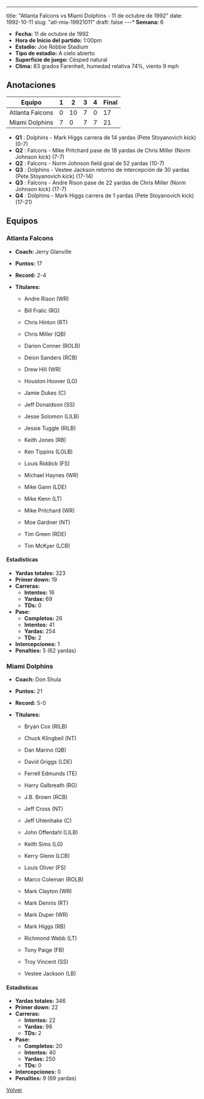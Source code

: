 ---
title: "Atlanta Falcons vs Miami Dolphins - 11 de octubre de 1992"
date: 1992-10-11
slug: "atl-mia-19921011"
draft: false
---* **Semana:** 6
* **Fecha:** 11 de octubre de 1992
* **Hora de Inicio del partido:** 1:00pm
* **Estadio:** Joe Robbie Stadium
* **Tipo de estadio:** A cielo abierto
* **Superficie de juego:** Césped natural
* **Clima:** 83 grados Farenheit, humedad relativa 74%, viento 9 mph




## Anotaciones
| Equipo | 1 | 2 | 3 | 4 | Final |
|--------|---|---|---|---|-------|
| Atlanta Falcons  | 0 | 10 | 7 | 0  | 17 |
| Miami Dolphins  | 7 | 0 | 7 | 7  | 21 |
* **Q1** : Dolphins - Mark Higgs carrera de 14 yardas (Pete Stoyanovich kick) (0-7)
* **Q2** : Falcons - Mike Pritchard pase de 18 yardas de Chris Miller (Norm Johnson kick) (7-7)
* **Q2** : Falcons - Norm Johnson field goal de 52 yardas (10-7)
* **Q3** : Dolphins - Vestee Jackson retorno de intercepción de 30 yardas (Pete Stoyanovich kick) (17-14)
* **Q3** : Falcons - Andre Rison pase de 22 yardas de Chris Miller (Norm Johnson kick) (17-7)
* **Q4** : Dolphins - Mark Higgs carrera de 1 yardas (Pete Stoyanovich kick) (17-21)


## Equipos


### Atlanta Falcons
* **Coach:** Jerry Glanville
* **Puntos:** 17
* **Record:** 2-4
* **Titulares:** 

  * Andre Rison (WR) 

  * Bill Fralic (RG) 

  * Chris Hinton (RT) 

  * Chris Miller (QB) 

  * Darion Conner (ROLB) 

  * Deion Sanders (RCB) 

  * Drew Hill (WR) 

  * Houston Hoover (LG) 

  * Jamie Dukes (C) 

  * Jeff Donaldson (SS) 

  * Jesse Solomon (LILB) 

  * Jessie Tuggle (RILB) 

  * Keith Jones (RB) 

  * Ken Tippins (LOLB) 

  * Louis Riddick (FS) 

  * Michael Haynes (WR) 

  * Mike Gann (LDE) 

  * Mike Kenn (LT) 

  * Mike Pritchard (WR) 

  * Moe Gardner (NT) 

  * Tim Green (RDE) 

  * Tim McKyer (LCB) 

#### Estadísticas
* **Yardas totales:** 323
* **Primer down:** 19
* **Carreras:**
  * **Intentos:** 16
  * **Yardas:** 69
  * **TDs:** 0
* **Pase:**
  * **Completos:** 26
  * **Intentos:** 41
  * **Yardas:** 254
  * **TDs:** 2
* **Intercepciones:** 1
* **Penalties:** 5 (62 yardas)

### Miami Dolphins
* **Coach:** Don Shula
* **Puntos:** 21
* **Record:** 5-0
* **Titulares:** 

  * Bryan Cox (RILB) 

  * Chuck Klingbeil (NT) 

  * Dan Marino (QB) 

  * David Griggs (LDE) 

  * Ferrell Edmunds (TE) 

  * Harry Galbreath (RG) 

  * J.B. Brown (RCB) 

  * Jeff Cross (NT) 

  * Jeff Uhlenhake (C) 

  * John Offerdahl (LILB) 

  * Keith Sims (LG) 

  * Kerry Glenn (LCB) 

  * Louis Oliver (FS) 

  * Marco Coleman (ROLB) 

  * Mark Clayton (WR) 

  * Mark Dennis (RT) 

  * Mark Duper (WR) 

  * Mark Higgs (RB) 

  * Richmond Webb (LT) 

  * Tony Paige (FB) 

  * Troy Vincent (SS) 

  * Vestee Jackson (LB) 

#### Estadísticas
* **Yardas totales:** 346
* **Primer down:** 22
* **Carreras:**
  * **Intentos:** 22
  * **Yardas:** 98
  * **TDs:** 2
* **Pase:**
  * **Completos:** 20
  * **Intentos:** 40
  * **Yardas:** 250
  * **TDs:** 0
* **Intercepciones:** 0
* **Penalties:** 9 (69 yardas)


[Volver](/historia/1992)
